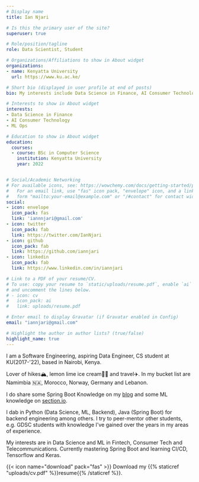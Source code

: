 ```yaml
---
# Display name
title: Ian Njari

# Is this the primary user of the site?
superuser: true

# Role/position/tagline
role: Data Scientist, Student

# Organizations/Affiliations to show in About widget
organizations:
- name: Kenyatta University
  url: https://www.ku.ac.ke/

# Short bio (displayed in user profile at end of posts)
bio: My interests include Data Science in Finance, AI Consumer Technology and MLOps

# Interests to show in About widget
interests:
- Data Science in Finance
- AI Consumer Technology
- ML Ops

# Education to show in About widget
education:
  courses:
  - course: BSc in Computer Science
    institution: Kenyatta University
    year: 2022


# Social/Academic Networking
# For available icons, see: https://wowchemy.com/docs/getting-started/page-builder/#icons
#   For an email link, use "fas" icon pack, "envelope" icon, and a link in the
#   form "mailto:your-email@example.com" or "/#contact" for contact widget.
social:
- icon: envelope
  icon_pack: fas
  link: 'iannnjari@gmail.com'
- icon: twitter
  icon_pack: fab
  link: https://twitter.com/IanNjari
- icon: github
  icon_pack: fab
  link: https://github.com/iannjari
- icon: linkedin
  icon_pack: fab
  link: https://www.linkedin.com/in/iannjari

# Link to a PDF of your resume/CV.
# To use: copy your resume to `static/uploads/resume.pdf`, enable `ai` icons in `params.toml`, 
# and uncomment the lines below.
# - icon: cv
#   icon_pack: ai
#   link: uploads/resume.pdf

# Enter email to display Gravatar (if Gravatar enabled in Config)
email: "iannjari@gmail.com"

# Highlight the author in author lists? (true/false)
highlight_name: true
---
```

I am a Software Engineering, aspiring Data Engineer, CS student at KU(2017-'22), based in Nairobi, Kenya.

Lover of hikes🏔️, lemon lime ice cream🍦😁 and travel✈️. In my bucket list are Namimbia 🇳🇦, Morocco, Norway, Germany and Lebanon.

I do share some Spring Boot Knowledge on my [blog](https://www.njari.dev/#posts) and some ML knowledge on [section.io](https://www.section.io/engineering-education/authors/ian-njari/).

I dab in Python (Data Science, ML, Backend), Java (Spring Boot) for backend engineering among others.
I try to peer-mentor other students, e.g. GDSC students with knowledge I've gained over the years in my areas of experience.


My interests are in Data Science and ML in Fintech, Consumer Tech and Telecommunications.
Currently mastering Spring Boot and learning CI/CD, Tensorflow and Keras.

{{< icon name="download" pack="fas" >}} Download my {{% staticref "uploads/cv.pdf" %}}resume{{% /staticref %}}.
